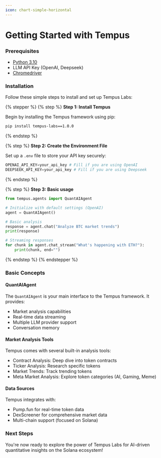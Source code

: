 ```yaml
---
icon: chart-simple-horizontal
---
```


# Getting Started with Tempus

### Prerequisites

* [Python 3.10](https://www.python.org/)
* LLM API Key (OpenAI, Deepseek)
* [Chromedriver](https://developer.chrome.com/docs/chromedriver/downloads)

### Installation

Follow these simple steps to install and set up Tempus Labs:

{% stepper %}
{% step %}
**Step 1: Install Tempus**

Begin by installing the Tempus framework using pip:

```bash
pip install tempus-labs==1.0.0
```
{% endstep %}

{% step %}
**Step 2: Create the Environment File**

Set up a `.env` file to store your API key securely:

```python
OPENAI_API_KEY=your_api_key # Fill if you are using OpenAI
DEEPSEEK_API_KEY=your_api_key # Fill if you are using Deepseek
```
{% endstep %}

{% step %}
**Step 3: Basic usage**

```python
from tempus.agents import QuantAIAgent

# Initialize with default settings (OpenAI)
agent = QuantAIAgent()

# Basic analysis
response = agent.chat("Analyze BTC market trends")
print(response)

# Streaming responses
for chunk in agent.chat_stream("What's happening with ETH?"):
    print(chunk, end="")
```
{% endstep %}
{% endstepper %}

### Basic Concepts

#### QuantAIAgent

The `QuantAIAgent` is your main interface to the Tempus framework. It provides:

* Market analysis capabilities
* Real-time data streaming
* Multiple LLM provider support
* Conversation memory

#### Market Analysis Tools

Tempus comes with several built-in analysis tools:

* Contract Analysis: Deep dive into token contracts
* Ticker Analysis: Research specific tokens
* Market Trends: Track trending tokens
* Meta Market Analysis: Explore token categories (AI, Gaming, Meme)

#### Data Sources

Tempus integrates with:

* Pump.fun for real-time token data
* DexScreener for comprehensive market data
* Multi-chain support (focused on Solana)

### Next Steps

You're now ready to explore the power of Tempus Labs for AI-driven quantitative insights on the Solana ecosystem!
